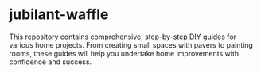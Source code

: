 # jubilant-waffle
This repository contains comprehensive, step-by-step DIY guides for various home projects. From creating small spaces with pavers to painting rooms, these guides will help you undertake home improvements with confidence and success.
